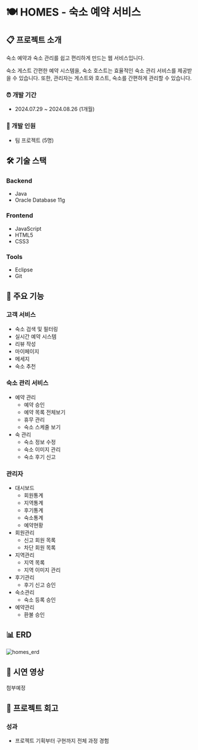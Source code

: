 # 🍽️ HOMES - 숙소 예약 서비스

## 📋 프로젝트 소개
숙소 예약과 숙소 관리를 쉽고 편리하게 만드는 웹 서비스입니다.

숙소 게스트 간편한 예약 시스템을, 숙소 호스트는 효율적인 숙소 관리 서비스를 제공받을 수 있습니다. 또한, 관리자는 게스트와 호스트, 숙소를 간편하게 관리할 수 있습니다.

### ⏰ 개발 기간
- 2024.07.29 ~ 2024.08.26 (1개월)

### 👥 개발 인원
- 팀 프로젝트 (5명)

## 🛠️ 기술 스택
### Backend
- Java
- Oracle Database 11g

### Frontend
- JavaScript
- HTML5
- CSS3

### Tools
- Eclipse
- Git

## 📌 주요 기능
### 고객 서비스
- 숙소 검색 및 필터링
- 실시간 예약 시스템
- 리뷰 작성
- 마이페이지
- 메세지
- 숙소 추천

### 숙소 관리 서비스
- 예약 관리
  - 예약 승인
  - 예약 목록 전체보기
  - 휴무 관리
  - 숙소 스케줄 보기
- 숙 관리
  - 숙소 정보 수정
  - 숙소 이미지 관리
  - 숙소 후기 신고
 
### 관리자 
- 대시보드
  - 회원통계
  - 지역통계
  - 후기통계
  - 숙소통계
  - 예약현황
- 회원관리
  - 신고 회원 목록
  - 차단 회원 목록
- 지역관리
  - 지역 목록
  - 지역 이미지 관리
- 후기관리
  - 후기 신고 승인
- 숙소관리
  - 숙소 등록 승인
- 예약관리
  - 환불 승인

## 📊 ERD
![homes_erd](https://github.com/user-attachments/assets/0776dc72-5d12-405d-86f4-c704412adc02)

## 🎥 시연 영상
첨부예정

## 📝 프로젝트 회고
### 성과
- 프로젝트 기획부터 구현까지 전체 과정 경험
